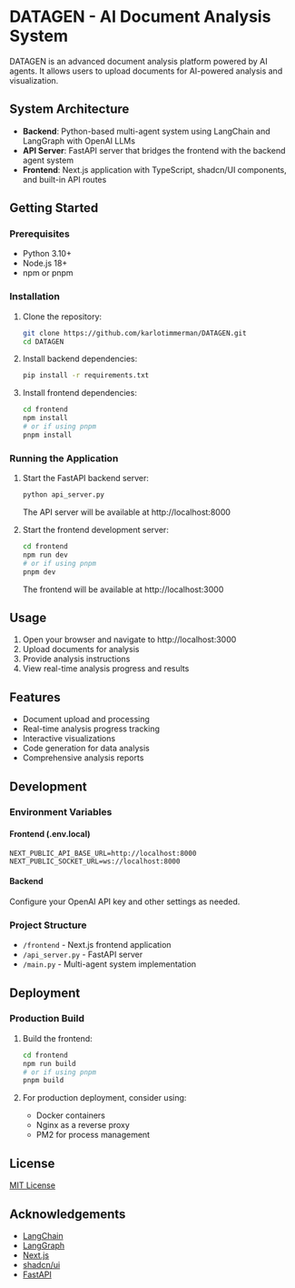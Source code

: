 # DATAGEN - AI Document Analysis System

DATAGEN is an advanced document analysis platform powered by AI agents. It allows users to upload documents for AI-powered analysis and visualization.

## System Architecture

- **Backend**: Python-based multi-agent system using LangChain and LangGraph with OpenAI LLMs
- **API Server**: FastAPI server that bridges the frontend with the backend agent system
- **Frontend**: Next.js application with TypeScript, shadcn/UI components, and built-in API routes

## Getting Started

### Prerequisites

- Python 3.10+
- Node.js 18+
- npm or pnpm

### Installation

1. Clone the repository:
   ```bash
   git clone https://github.com/karlotimmerman/DATAGEN.git
   cd DATAGEN
   ```

2. Install backend dependencies:
   ```bash
   pip install -r requirements.txt
   ```

3. Install frontend dependencies:
   ```bash
   cd frontend
   npm install
   # or if using pnpm
   pnpm install
   ```

### Running the Application

1. Start the FastAPI backend server:
   ```bash
   python api_server.py
   ```
   The API server will be available at http://localhost:8000

2. Start the frontend development server:
   ```bash
   cd frontend
   npm run dev
   # or if using pnpm
   pnpm dev
   ```
   The frontend will be available at http://localhost:3000

## Usage

1. Open your browser and navigate to http://localhost:3000
2. Upload documents for analysis
3. Provide analysis instructions
4. View real-time analysis progress and results

## Features

- Document upload and processing
- Real-time analysis progress tracking
- Interactive visualizations
- Code generation for data analysis
- Comprehensive analysis reports

## Development

### Environment Variables

#### Frontend (.env.local)
```
NEXT_PUBLIC_API_BASE_URL=http://localhost:8000
NEXT_PUBLIC_SOCKET_URL=ws://localhost:8000
```

#### Backend
Configure your OpenAI API key and other settings as needed.

### Project Structure

- `/frontend` - Next.js frontend application
- `/api_server.py` - FastAPI server
- `/main.py` - Multi-agent system implementation

## Deployment

### Production Build

1. Build the frontend:
   ```bash
   cd frontend
   npm run build
   # or if using pnpm
   pnpm build
   ```

2. For production deployment, consider using:
   - Docker containers
   - Nginx as a reverse proxy
   - PM2 for process management

## License

[MIT License](LICENSE)

## Acknowledgements

- [LangChain](https://github.com/langchain-ai/langchain)
- [LangGraph](https://github.com/langchain-ai/langgraph)
- [Next.js](https://nextjs.org/)
- [shadcn/ui](https://ui.shadcn.com/)
- [FastAPI](https://fastapi.tiangolo.com/)
